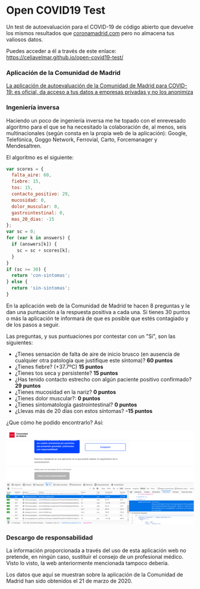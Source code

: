 # Open COVID19 Test

Un test de autoevaluación para el COVID-19 de código abierto que devuelve los mismos resultados que [coronamadrid.com](https://www.coronamadrid.com/) pero no almacena tus valiosos datos.

Puedes acceder a él a través de este enlace: https://celiavelmar.github.io/open-covid19-test/

### Aplicación de la Comunidad de Madrid

[La aplicación de autoevaluación de la Comunidad de Madrid para COVID-19: es oficial, da acceso a tus datos a empresas privadas y no los anonimiza](https://maldita.es/malditatecnologia/2020/03/20/aplicacion-madrid-coronavirus-oficial-comparte-datos-empresas/)

### Ingeniería inversa

Haciendo un poco de ingeniería inversa me he topado con el enrevesado algoritmo para el que se ha necesitado la colaboración de, al menos, seis multinacionales (según consta en la propia web de la aplicación): Google, Telefónica, Goggo Network, Ferrovial, Carto, Forcemanager y Mendesaltren.

El algoritmo es el siguiente:

```javascript
var scores = {
  falta_aire: 60,
  fiebre: 15,
  tos: 15,
  contacto_positivo: 29,
  mucosidad: 0,
  dolor_muscular: 0,
  gastrointestinal: 0,
  mas_20_dias: -15
};
var sc = 0;
for (var k in answers) {
  if (answers[k]) {
    sc = sc + scores[k];
  }
}
if (sc >= 30) {
  return 'con-sintomas';
} else {
  return 'sin-sintomas';
}
```

En la aplicación web de la Comunidad de Madrid te hacen 8 preguntas y le dan una puntuación a la respuesta positiva a cada una. Si tienes 30 puntos o más la aplicación te informará de que es posible que estés contagiado y de los pasos a seguir.

Las preguntas, y sus puntuaciones por contestar con un "Sí", son las siguientes:

- ¿Tienes sensación de falta de aire de inicio brusco (en ausencia de cualquier otra patología que justifique este síntoma)? **60 puntos**
- ¿Tienes fiebre? (+37.7ºC) **15 puntos**
- ¿Tienes tos seca y persistente? **15 puntos**
- ¿Has tenido contacto estrecho con algún paciente positivo confirmado? **29 puntos**
- ¿Tienes mucosidad en la nariz? **0 puntos**
- ¿Tienes dolor muscular?: **0 puntos**
- ¿Tienes sintomatología gastrointestinal? **0 puntos**
- ¿Llevas más de 20 días con estos síntomas? **-15 puntos**

¿Que cómo he podido encontrarlo? Así:

![Imagen del complejo algoritmo que la aplicación de la Comunidad de Madrid envía en un JSON mediante una petición HTTP GET](public/ComplexAlgorithm.png)

### Descargo de responsabilidad

La información proporcionada a través del uso de esta aplicación web no pretende, en ningún caso, sustituir el consejo de un profesional médico. Visto lo visto, la web anteriormente mencionada tampoco debería.

Los datos que aquí se muestran sobre la aplicación de la Comunidad de Madrid han sido obtenidos el 21 de marzo de 2020.
